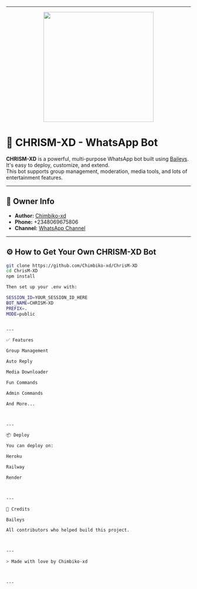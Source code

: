 

---

<p align="center">
  <img src="https://i.imgur.com/1DkLGVk.jpeg" width="300" height="300"/>
</p>

# 🤖 CHRISM-XD - WhatsApp Bot

**CHRISM-XD** is a powerful, multi-purpose WhatsApp bot built using [Baileys](https://github.com/adiwajshing/Baileys).  
It's easy to deploy, customize, and extend.  
This bot supports group management, moderation, media tools, and lots of entertainment features.

---

## 👤 Owner Info

- **Author:** [Chimbiko-xd](https://github.com/Chimbiko-xd)
- **Phone:** +2348069675806
- **Channel:** [WhatsApp Channel](https://whatsapp.com/channel/0029VbAWP72CsU9OoOqVhb2g)

---

## ⚙️ How to Get Your Own CHRISM-XD Bot

```bash
git clone https://github.com/Chimbiko-xd/ChrisM-XD
cd ChrisM-XD
npm install

Then set up your .env with:

SESSION_ID=YOUR_SESSION_ID_HERE
BOT_NAME=CHRISM-XD
PREFIX=.
MODE=public


---

✅ Features

Group Management

Auto Reply

Media Downloader

Fun Commands

Admin Commands

And More...



---

📦 Deploy

You can deploy on:

Heroku

Railway

Render



---

🙏 Credits

Baileys

All contributors who helped build this project.



---

> Made with love by Chimbiko-xd



---


